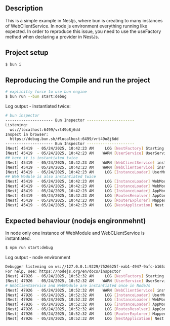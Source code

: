 ## Description

This is a simple example in Nestjs, where bun is creating to many instances of WebClientService. In node js environment everything running like expected.
In order to reproduce this issue, you need to use the useFactory method when declaring a provider in NestJs.

## Project setup

```bash
$ bun i
```

## Reproducing the Compile and run the project

````bash
# explicitly force to use bun engine
$ bun run --bun start:debug
````

Log output - instantiated twice:

````bash
# bun inspector
--------------------- Bun Inspector ---------------------
Listening:
  ws://localhost:6499/vrt49o8j6dd
Inspect in browser:
  https://debug.bun.sh/#localhost:6499/vrt49o8j6dd
--------------------- Bun Inspector ---------------------
[Nest] 45419  - 05/24/2025, 10:42:23 AM     LOG [NestFactory] Starting Nest application...
[Nest] 45419  - 05/24/2025, 10:42:23 AM    WARN [UserService] UserService instantiated
## here it is instantiated twice
[Nest] 45419  - 05/24/2025, 10:42:23 AM    WARN [WebClientService] instantiating WebClientService
[Nest] 45419  - 05/24/2025, 10:42:23 AM    WARN [WebClientService] instantiating WebClientService
[Nest] 45419  - 05/24/2025, 10:42:23 AM     LOG [InstanceLoader] UserModule dependencies initialized +0ms
## Web Module is also instantiated twice
[Nest] 45419  - 05/24/2025, 10:42:23 AM     LOG [InstanceLoader] WebModule dependencies initialized +0ms
[Nest] 45419  - 05/24/2025, 10:42:23 AM     LOG [InstanceLoader] WebModule dependencies initialized +0ms
[Nest] 45419  - 05/24/2025, 10:42:23 AM     LOG [InstanceLoader] AppModule dependencies initialized +0ms
[Nest] 45419  - 05/24/2025, 10:42:23 AM     LOG [RoutesResolver] AppController {/}: +3ms
[Nest] 45419  - 05/24/2025, 10:42:23 AM     LOG [RouterExplorer] Mapped {/, GET} route +1ms
[Nest] 45419  - 05/24/2025, 10:42:23 AM     LOG [NestApplication] Nest application successfully started +1ms
````

## Expected behaviour (nodejs engironmehnt)

In node only one instance of WebModule and WebCLientService is instantiated.
````bash
$ npm run start:debug
````

Log output - node environment

````bash
Debugger listening on ws://127.0.0.1:9229/7526625f-eab1-4947-9afc-b165a0d3327c
For help, see: https://nodejs.org/en/docs/inspector
[Nest] 47926  - 05/24/2025, 10:52:32 AM     LOG [NestFactory] Starting Nest application...
[Nest] 47926  - 05/24/2025, 10:52:32 AM    WARN [UserService] UserService instantiated
# WebClientService and WebModule are instantiated once in NodeJs
[Nest] 47926  - 05/24/2025, 10:52:32 AM    WARN [WebClientService] instantiating WebClientService
[Nest] 47926  - 05/24/2025, 10:52:32 AM     LOG [InstanceLoader] UserModule dependencies initialized +0ms
[Nest] 47926  - 05/24/2025, 10:52:32 AM     LOG [InstanceLoader] WebModule dependencies initialized +0ms
[Nest] 47926  - 05/24/2025, 10:52:32 AM     LOG [InstanceLoader] AppModule dependencies initialized +0ms
[Nest] 47926  - 05/24/2025, 10:52:32 AM     LOG [RoutesResolver] AppController {/}: +2ms
[Nest] 47926  - 05/24/2025, 10:52:32 AM     LOG [RouterExplorer] Mapped {/, GET} route +1ms
[Nest] 47926  - 05/24/2025, 10:52:32 AM     LOG [NestApplication] Nest application successfully started +1ms
````
